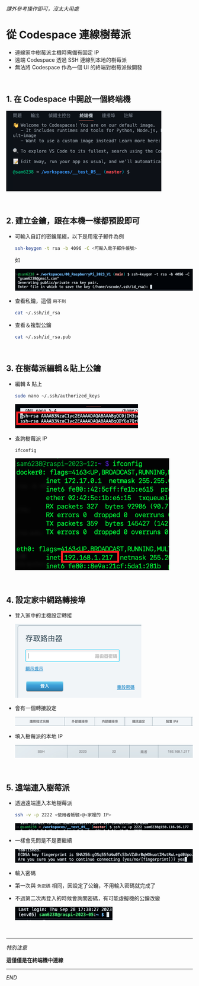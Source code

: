 *課外參考操作即可，沒太大用處*

# 從 Codespace 連線樹莓派
- 連線家中樹莓派主機時需備有固定 IP
- 遠端 Codespace 透過 SSH 連線到本地的樹莓派
- 無法將 Codespace 作為一個 UI 的終端對樹莓派做開發

<br>

## 1. 在 Codespace 中開啟一個終端機

  ![](images/img_03.png)

<br>

## 2. 建立金鑰，跟在本機一樣都預設即可
- 可輸入自訂的密鑰尾綴，以下是用電子郵件為例

  ```bash
  ssh-keygen -t rsa -b 4096 -C <可輸入電子郵件帳號>
  ```
  如

  ![](images/img_04.png)

- 查看私鑰，這個 `用不到`
  ```bash
  cat ~/.ssh/id_rsa
  ```

- 查看＆複製公鑰
  ```bash
  cat ~/.ssh/id_rsa.pub
  ```

<br>

## 3. 在樹莓派編輯＆貼上公鑰
- 編輯 & 貼上
  
  ```bash
  sudo nano ~/.ssh/authorized_keys
  ```

  ![](images/img_05.png)

- 查詢樹莓派 IP
  
  ```bash
  ifconfig
  ```

  ![](images/img_06.png)

<br>

## 4. 設定家中網路轉接埠

- 登入家中的主機設定轉接

  ![](images/img_07.png)

- 會有一個轉接設定
  
  ![](images/img_08.png)

- 填入樹莓派的本地 IP

  ![](images/img_09.png)

<br>

## 5. 遠端連入樹莓派

- 透過遠端連入本地樹莓派
  ```bash
  ssh -v -p 2222 <使用者帳號>@<家裡的 IP>
  ```

  ![](images/img_10.png)

- 一樣會先問是不是要繼續

  ![](images/img_11.png)


- 輸入密碼
- 第一次與 `免密碼` 相同，因設定了公鑰，不用輸入密碼就完成了
- 不過第二次再登入的時候會詢問密碼，有可能虛擬機的公鑰改變
  
  ![](images/img_12.png)


<br>

---

  *特別注意*

  **這僅僅是在終端機中連線**

---

_END_

